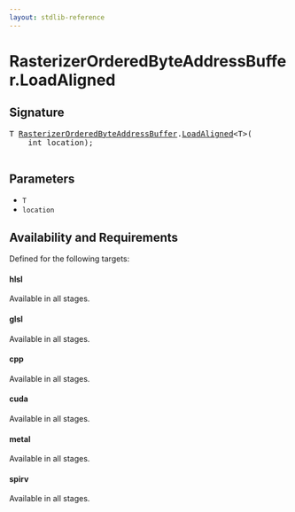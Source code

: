 ```yaml
---
layout: stdlib-reference
---
```


# RasterizerOrderedByteAddressBuffer\.LoadAligned

## Signature 

<pre>
T <a href="/stdlib-reference/types/RasterizerOrderedByteAddressBuffer/index" class="code_type">RasterizerOrderedByteAddressBuffer</a>.<a href="/stdlib-reference/types/RasterizerOrderedByteAddressBuffer/LoadAligned">LoadAligned</a>&lt;T&gt;(
    <span class="code_keyword">int</span> <span class='code_param'>location</span>);

</pre>

## Parameters

* `T`
* `location`

## Availability and Requirements

Defined for the following targets:

#### hlsl
Available in all stages.

#### glsl
Available in all stages.

#### cpp
Available in all stages.

#### cuda
Available in all stages.

#### metal
Available in all stages.

#### spirv
Available in all stages.



